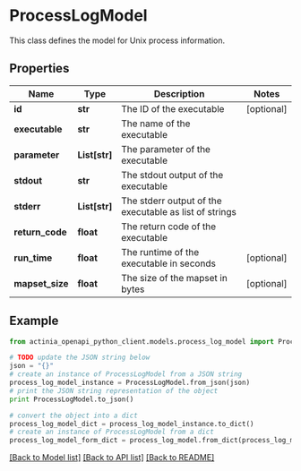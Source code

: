 # ProcessLogModel

This class defines the model for Unix process information.

## Properties
Name | Type | Description | Notes
------------ | ------------- | ------------- | -------------
**id** | **str** | The ID of the executable | [optional] 
**executable** | **str** | The name of the executable | 
**parameter** | **List[str]** | The parameter of the executable | 
**stdout** | **str** | The stdout output of the executable | 
**stderr** | **List[str]** | The stderr output of the executable as list of strings | 
**return_code** | **float** | The return code of the executable | 
**run_time** | **float** | The runtime of the executable in seconds | [optional] 
**mapset_size** | **float** | The size of the mapset in bytes | [optional] 

## Example

```python
from actinia_openapi_python_client.models.process_log_model import ProcessLogModel

# TODO update the JSON string below
json = "{}"
# create an instance of ProcessLogModel from a JSON string
process_log_model_instance = ProcessLogModel.from_json(json)
# print the JSON string representation of the object
print ProcessLogModel.to_json()

# convert the object into a dict
process_log_model_dict = process_log_model_instance.to_dict()
# create an instance of ProcessLogModel from a dict
process_log_model_form_dict = process_log_model.from_dict(process_log_model_dict)
```
[[Back to Model list]](../README.md#documentation-for-models) [[Back to API list]](../README.md#documentation-for-api-endpoints) [[Back to README]](../README.md)


